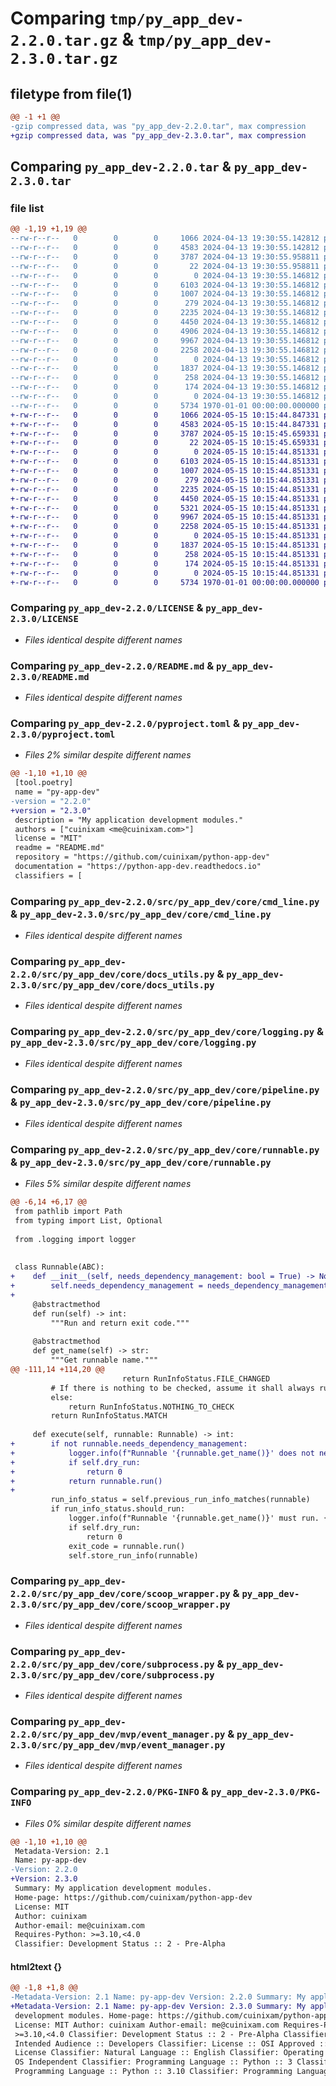 # Comparing `tmp/py_app_dev-2.2.0.tar.gz` & `tmp/py_app_dev-2.3.0.tar.gz`

## filetype from file(1)

```diff
@@ -1 +1 @@
-gzip compressed data, was "py_app_dev-2.2.0.tar", max compression
+gzip compressed data, was "py_app_dev-2.3.0.tar", max compression
```

## Comparing `py_app_dev-2.2.0.tar` & `py_app_dev-2.3.0.tar`

### file list

```diff
@@ -1,19 +1,19 @@
--rw-r--r--   0        0        0     1066 2024-04-13 19:30:55.142812 py_app_dev-2.2.0/LICENSE
--rw-r--r--   0        0        0     4583 2024-04-13 19:30:55.142812 py_app_dev-2.2.0/README.md
--rw-r--r--   0        0        0     3787 2024-04-13 19:30:55.958811 py_app_dev-2.2.0/pyproject.toml
--rw-r--r--   0        0        0       22 2024-04-13 19:30:55.958811 py_app_dev-2.2.0/src/py_app_dev/__init__.py
--rw-r--r--   0        0        0        0 2024-04-13 19:30:55.146812 py_app_dev-2.2.0/src/py_app_dev/core/__init__.py
--rw-r--r--   0        0        0     6103 2024-04-13 19:30:55.146812 py_app_dev-2.2.0/src/py_app_dev/core/cmd_line.py
--rw-r--r--   0        0        0     1007 2024-04-13 19:30:55.146812 py_app_dev-2.2.0/src/py_app_dev/core/docs_utils.py
--rw-r--r--   0        0        0      279 2024-04-13 19:30:55.146812 py_app_dev-2.2.0/src/py_app_dev/core/exceptions.py
--rw-r--r--   0        0        0     2235 2024-04-13 19:30:55.146812 py_app_dev-2.2.0/src/py_app_dev/core/logging.py
--rw-r--r--   0        0        0     4450 2024-04-13 19:30:55.146812 py_app_dev-2.2.0/src/py_app_dev/core/pipeline.py
--rw-r--r--   0        0        0     4906 2024-04-13 19:30:55.146812 py_app_dev-2.2.0/src/py_app_dev/core/runnable.py
--rw-r--r--   0        0        0     9967 2024-04-13 19:30:55.146812 py_app_dev-2.2.0/src/py_app_dev/core/scoop_wrapper.py
--rw-r--r--   0        0        0     2258 2024-04-13 19:30:55.146812 py_app_dev-2.2.0/src/py_app_dev/core/subprocess.py
--rw-r--r--   0        0        0        0 2024-04-13 19:30:55.146812 py_app_dev-2.2.0/src/py_app_dev/mvp/__init__.py
--rw-r--r--   0        0        0     1837 2024-04-13 19:30:55.146812 py_app_dev-2.2.0/src/py_app_dev/mvp/event_manager.py
--rw-r--r--   0        0        0      258 2024-04-13 19:30:55.146812 py_app_dev-2.2.0/src/py_app_dev/mvp/presenter.py
--rw-r--r--   0        0        0      174 2024-04-13 19:30:55.146812 py_app_dev-2.2.0/src/py_app_dev/mvp/view.py
--rw-r--r--   0        0        0        0 2024-04-13 19:30:55.146812 py_app_dev-2.2.0/src/py_app_dev/py.typed
--rw-r--r--   0        0        0     5734 1970-01-01 00:00:00.000000 py_app_dev-2.2.0/PKG-INFO
+-rw-r--r--   0        0        0     1066 2024-05-15 10:15:44.847331 py_app_dev-2.3.0/LICENSE
+-rw-r--r--   0        0        0     4583 2024-05-15 10:15:44.847331 py_app_dev-2.3.0/README.md
+-rw-r--r--   0        0        0     3787 2024-05-15 10:15:45.659331 py_app_dev-2.3.0/pyproject.toml
+-rw-r--r--   0        0        0       22 2024-05-15 10:15:45.659331 py_app_dev-2.3.0/src/py_app_dev/__init__.py
+-rw-r--r--   0        0        0        0 2024-05-15 10:15:44.851331 py_app_dev-2.3.0/src/py_app_dev/core/__init__.py
+-rw-r--r--   0        0        0     6103 2024-05-15 10:15:44.851331 py_app_dev-2.3.0/src/py_app_dev/core/cmd_line.py
+-rw-r--r--   0        0        0     1007 2024-05-15 10:15:44.851331 py_app_dev-2.3.0/src/py_app_dev/core/docs_utils.py
+-rw-r--r--   0        0        0      279 2024-05-15 10:15:44.851331 py_app_dev-2.3.0/src/py_app_dev/core/exceptions.py
+-rw-r--r--   0        0        0     2235 2024-05-15 10:15:44.851331 py_app_dev-2.3.0/src/py_app_dev/core/logging.py
+-rw-r--r--   0        0        0     4450 2024-05-15 10:15:44.851331 py_app_dev-2.3.0/src/py_app_dev/core/pipeline.py
+-rw-r--r--   0        0        0     5321 2024-05-15 10:15:44.851331 py_app_dev-2.3.0/src/py_app_dev/core/runnable.py
+-rw-r--r--   0        0        0     9967 2024-05-15 10:15:44.851331 py_app_dev-2.3.0/src/py_app_dev/core/scoop_wrapper.py
+-rw-r--r--   0        0        0     2258 2024-05-15 10:15:44.851331 py_app_dev-2.3.0/src/py_app_dev/core/subprocess.py
+-rw-r--r--   0        0        0        0 2024-05-15 10:15:44.851331 py_app_dev-2.3.0/src/py_app_dev/mvp/__init__.py
+-rw-r--r--   0        0        0     1837 2024-05-15 10:15:44.851331 py_app_dev-2.3.0/src/py_app_dev/mvp/event_manager.py
+-rw-r--r--   0        0        0      258 2024-05-15 10:15:44.851331 py_app_dev-2.3.0/src/py_app_dev/mvp/presenter.py
+-rw-r--r--   0        0        0      174 2024-05-15 10:15:44.851331 py_app_dev-2.3.0/src/py_app_dev/mvp/view.py
+-rw-r--r--   0        0        0        0 2024-05-15 10:15:44.851331 py_app_dev-2.3.0/src/py_app_dev/py.typed
+-rw-r--r--   0        0        0     5734 1970-01-01 00:00:00.000000 py_app_dev-2.3.0/PKG-INFO
```

### Comparing `py_app_dev-2.2.0/LICENSE` & `py_app_dev-2.3.0/LICENSE`

 * *Files identical despite different names*

### Comparing `py_app_dev-2.2.0/README.md` & `py_app_dev-2.3.0/README.md`

 * *Files identical despite different names*

### Comparing `py_app_dev-2.2.0/pyproject.toml` & `py_app_dev-2.3.0/pyproject.toml`

 * *Files 2% similar despite different names*

```diff
@@ -1,10 +1,10 @@
 [tool.poetry]
 name = "py-app-dev"
-version = "2.2.0"
+version = "2.3.0"
 description = "My application development modules."
 authors = ["cuinixam <me@cuinixam.com>"]
 license = "MIT"
 readme = "README.md"
 repository = "https://github.com/cuinixam/python-app-dev"
 documentation = "https://python-app-dev.readthedocs.io"
 classifiers = [
```

### Comparing `py_app_dev-2.2.0/src/py_app_dev/core/cmd_line.py` & `py_app_dev-2.3.0/src/py_app_dev/core/cmd_line.py`

 * *Files identical despite different names*

### Comparing `py_app_dev-2.2.0/src/py_app_dev/core/docs_utils.py` & `py_app_dev-2.3.0/src/py_app_dev/core/docs_utils.py`

 * *Files identical despite different names*

### Comparing `py_app_dev-2.2.0/src/py_app_dev/core/logging.py` & `py_app_dev-2.3.0/src/py_app_dev/core/logging.py`

 * *Files identical despite different names*

### Comparing `py_app_dev-2.2.0/src/py_app_dev/core/pipeline.py` & `py_app_dev-2.3.0/src/py_app_dev/core/pipeline.py`

 * *Files identical despite different names*

### Comparing `py_app_dev-2.2.0/src/py_app_dev/core/runnable.py` & `py_app_dev-2.3.0/src/py_app_dev/core/runnable.py`

 * *Files 5% similar despite different names*

```diff
@@ -6,14 +6,17 @@
 from pathlib import Path
 from typing import List, Optional
 
 from .logging import logger
 
 
 class Runnable(ABC):
+    def __init__(self, needs_dependency_management: bool = True) -> None:
+        self.needs_dependency_management = needs_dependency_management
+
     @abstractmethod
     def run(self) -> int:
         """Run and return exit code."""
 
     @abstractmethod
     def get_name(self) -> str:
         """Get runnable name."""
@@ -111,14 +114,20 @@
                         return RunInfoStatus.FILE_CHANGED
         # If there is nothing to be checked, assume it shall always run
         else:
             return RunInfoStatus.NOTHING_TO_CHECK
         return RunInfoStatus.MATCH
 
     def execute(self, runnable: Runnable) -> int:
+        if not runnable.needs_dependency_management:
+            logger.info(f"Runnable '{runnable.get_name()}' does not need dependency management. Executing directly.")
+            if self.dry_run:
+                return 0
+            return runnable.run()
+
         run_info_status = self.previous_run_info_matches(runnable)
         if run_info_status.should_run:
             logger.info(f"Runnable '{runnable.get_name()}' must run. {run_info_status.message}")
             if self.dry_run:
                 return 0
             exit_code = runnable.run()
             self.store_run_info(runnable)
```

### Comparing `py_app_dev-2.2.0/src/py_app_dev/core/scoop_wrapper.py` & `py_app_dev-2.3.0/src/py_app_dev/core/scoop_wrapper.py`

 * *Files identical despite different names*

### Comparing `py_app_dev-2.2.0/src/py_app_dev/core/subprocess.py` & `py_app_dev-2.3.0/src/py_app_dev/core/subprocess.py`

 * *Files identical despite different names*

### Comparing `py_app_dev-2.2.0/src/py_app_dev/mvp/event_manager.py` & `py_app_dev-2.3.0/src/py_app_dev/mvp/event_manager.py`

 * *Files identical despite different names*

### Comparing `py_app_dev-2.2.0/PKG-INFO` & `py_app_dev-2.3.0/PKG-INFO`

 * *Files 0% similar despite different names*

```diff
@@ -1,10 +1,10 @@
 Metadata-Version: 2.1
 Name: py-app-dev
-Version: 2.2.0
+Version: 2.3.0
 Summary: My application development modules.
 Home-page: https://github.com/cuinixam/python-app-dev
 License: MIT
 Author: cuinixam
 Author-email: me@cuinixam.com
 Requires-Python: >=3.10,<4.0
 Classifier: Development Status :: 2 - Pre-Alpha
```

#### html2text {}

```diff
@@ -1,8 +1,8 @@
-Metadata-Version: 2.1 Name: py-app-dev Version: 2.2.0 Summary: My application
+Metadata-Version: 2.1 Name: py-app-dev Version: 2.3.0 Summary: My application
 development modules. Home-page: https://github.com/cuinixam/python-app-dev
 License: MIT Author: cuinixam Author-email: me@cuinixam.com Requires-Python:
 >=3.10,<4.0 Classifier: Development Status :: 2 - Pre-Alpha Classifier:
 Intended Audience :: Developers Classifier: License :: OSI Approved :: MIT
 License Classifier: Natural Language :: English Classifier: Operating System ::
 OS Independent Classifier: Programming Language :: Python :: 3 Classifier:
 Programming Language :: Python :: 3.10 Classifier: Programming Language ::
```

